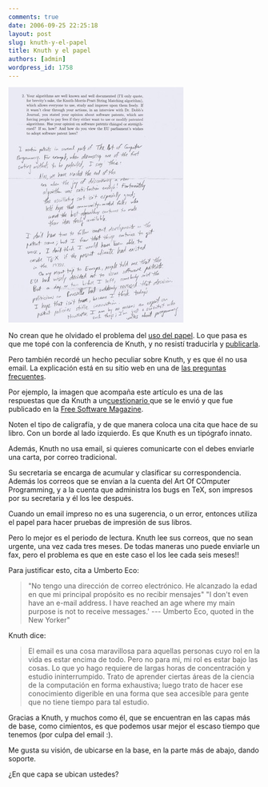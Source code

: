 ```yaml
---
comments: true
date: 2006-09-25 22:25:18
layout: post
slug: knuth-y-el-papel
title: Knuth y el papel
authors: [admin]
wordpress_id: 1758
---
```


![](question2.jpg)

No crean que he olvidado el problema del [uso del papel](/2006/09/menos_papel.html). Lo que pasa es que me topé con la conferencia de Knuth, y no resistí traducirla y [publicarla](/2006/09/knuth_responde_a_todas_las_preguntas.html).

Pero también recordé un hecho peculiar sobre Knuth, y es que él no usa email. La explicación está en su sitio web en una de [las preguntas frecuentes](http://replay.web.archive.org/20071016222822/http://www-cs-faculty.stanford.edu/~knuth/email.html).

Por ejemplo, la imagen que acompaña este artículo es una de las respuestas que da Knuth a un[cuestionario ](http://replay.web.archive.org/20071016222822/http://www.freesoftwaremagazine.com/articles/interview_knuth/)que se le envió y que fue publicado en la [Free Software Magazine](http://replay.web.archive.org/20071016222822/http://www.freesoftwaremagazine.com/).

Noten el tipo de caligrafía, y de que manera coloca una cita que hace de su libro. Con un borde al lado izquierdo. Es que Knuth es un tipógrafo innato.

Además, Knuth no usa email, si quieres comunicarte con el debes enviarle una carta, por correo tradicional.

Su secretaria se encarga de acumular y clasificar su correspondencia. Además los correos que se envían a la cuenta del Art Of COmputer Programming, y a la cuenta que administra los bugs en TeX, son impresos por su secretaria y él los lee después.

Cuando un email impreso no es una sugerencia, o un error, entonces utiliza el papel para hacer pruebas de impresión de sus libros.

Pero lo mejor es el periodo de lectura. Knuth lee sus correos, que no sean urgente, una vez cada tres meses. De todas maneras uno puede enviarle un fax, pero el problema es que en este caso el los lee cada seis meses!!

Para justificar esto, cita a Umberto Eco:


> "No tengo una dirección de correo electrónico. He alcanzado la edad en que mi principal propósito es no recibir mensajes" "I don't even have an e-mail address. I have reached an age where my main purpose is not to receive messages.' --- Umberto Eco, quoted in the New Yorker"


Knuth dice:


> El email es una cosa maravillosa para aquellas personas cuyo rol en la vida es estar encima de todo. Pero no para mi, mi rol es estar bajo las cosas. Lo que yo hago requiere de largas horas de concentración y estudio ininterrumpido. Trato de aprender ciertas áreas de la ciencia de la computación en forma exhaustiva; luego trato de hacer ese conocimiento digerible en una forma que sea accesible para gente que no tiene tiempo para tal estudio.


Gracias a Knuth, y muchos como él, que se encuentran en las capas más de base, como cimientos, es que podemos usar mejor el escaso tiempo que tenemos (por culpa del email :).

Me gusta su visión, de ubicarse en la base, en la parte más de abajo, dando soporte.

¿En que capa se ubican ustedes?



